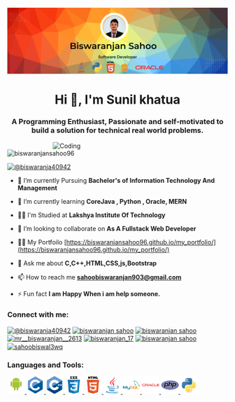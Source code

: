 ![logo](https://github.com/Biswaranjansahoo96/Biswaranjansahoo96/blob/main/Colorful%20geometric%20Designer%20LinkedIn%20Banner.png)
<h1 align="center">Hi 👋, I'm Sunil khatua</h1>
<h3 align="center">A Programming Enthusiast, Passionate and self-motivated to build a solution for technical real world problems.</h3>
<img align="right" alt="Coding" width="400" src="https://sithcomputers.com/wp-content/uploads/2022/11/Hacker.gif">


<p align="left"> <img src="https://komarev.com/ghpvc/?username=biswaranjansahoo96&label=Profile%20views&color=0e75b6&style=flat" alt="biswaranjansahoo96" /> </p>

<p align="left"> <a href="https://twitter.com/@biswaranja40942" target="blank"><img src="https://img.shields.io/twitter/follow/@biswaranja40942?logo=twitter&style=for-the-badge" alt="@biswaranja40942" /></a> </p>

- 🔭 I’m currently Pursuing **Bachelor's of Information Technology And Management**

- 🌱 I’m currently learning **CoreJava , Python , Oracle, MERN**

- 👨‍💻 I'm Studied at **Lakshya Institute Of Technology**

- 👯 I’m looking to collaborate on **As A Fullstack Web Developer**

- 👨‍💻 My Portfoilo [https://biswaranjansahoo96.github.io/my_portfolio/](https://biswaranjansahoo96.github.io/my_portfolio/)

- 💬 Ask me about **C,C++,HTML,CSS,js,Bootstrap**

- 📫 How to reach me **sahoobiswaranjan903@gmail.com**

- ⚡ Fun fact **I am Happy When i am help someone.**

<h3 align="left">Connect with me:</h3>
<p align="left">
<a href="https://twitter.com/@biswaranja40942" target="blank"><img align="center" src="https://raw.githubusercontent.com/rahuldkjain/github-profile-readme-generator/master/src/images/icons/Social/twitter.svg" alt="@biswaranja40942" height="30" width="40" /></a>
<a href="https://linkedin.com/in/biswaranjan sahoo" target="blank"><img align="center" src="https://raw.githubusercontent.com/rahuldkjain/github-profile-readme-generator/master/src/images/icons/Social/linked-in-alt.svg" alt="biswaranjan sahoo" height="30" width="40" /></a>
<a href="https://fb.com/biswaranjan sahoo" target="blank"><img align="center" src="https://raw.githubusercontent.com/rahuldkjain/github-profile-readme-generator/master/src/images/icons/Social/facebook.svg" alt="biswaranjan sahoo" height="30" width="40" /></a>
<a href="https://instagram.com/mr__biswaranjan__2613" target="blank"><img align="center" src="https://raw.githubusercontent.com/rahuldkjain/github-profile-readme-generator/master/src/images/icons/Social/instagram.svg" alt="mr__biswaranjan__2613" height="30" width="40" /></a>
<a href="https://www.codechef.com/users/biswaranjan_17" target="blank"><img align="center" src="https://cdn.jsdelivr.net/npm/simple-icons@3.1.0/icons/codechef.svg" alt="biswaranjan_17" height="30" width="40" /></a>
<a href="https://www.hackerrank.com/biswaranjan sahoo" target="blank"><img align="center" src="https://raw.githubusercontent.com/rahuldkjain/github-profile-readme-generator/master/src/images/icons/Social/hackerrank.svg" alt="biswaranjan sahoo" height="30" width="40" /></a>
<a href="https://auth.geeksforgeeks.org/user/sahoobiswal3wq" target="blank"><img align="center" src="https://raw.githubusercontent.com/rahuldkjain/github-profile-readme-generator/master/src/images/icons/Social/geeks-for-geeks.svg" alt="sahoobiswal3wq" height="30" width="40" /></a>
</p>

<h3 align="left">Languages and Tools:</h3>
<p align="left"> <a href="https://developer.android.com" target="_blank" rel="noreferrer"> <img src="https://raw.githubusercontent.com/devicons/devicon/master/icons/android/android-original-wordmark.svg" alt="android" width="40" height="40"/> </a> <a href="https://www.cprogramming.com/" target="_blank" rel="noreferrer"> <img src="https://raw.githubusercontent.com/devicons/devicon/master/icons/c/c-original.svg" alt="c" width="40" height="40"/> </a> <a href="https://www.w3schools.com/cpp/" target="_blank" rel="noreferrer"> <img src="https://raw.githubusercontent.com/devicons/devicon/master/icons/cplusplus/cplusplus-original.svg" alt="cplusplus" width="40" height="40"/> </a> <a href="https://www.w3schools.com/css/" target="_blank" rel="noreferrer"> <img src="https://raw.githubusercontent.com/devicons/devicon/master/icons/css3/css3-original-wordmark.svg" alt="css3" width="40" height="40"/> </a> <a href="https://www.w3.org/html/" target="_blank" rel="noreferrer"> <img src="https://raw.githubusercontent.com/devicons/devicon/master/icons/html5/html5-original-wordmark.svg" alt="html5" width="40" height="40"/> </a> <a href="https://www.java.com" target="_blank" rel="noreferrer"> <img src="https://raw.githubusercontent.com/devicons/devicon/master/icons/java/java-original.svg" alt="java" width="40" height="40"/> </a> <a href="https://www.mysql.com/" target="_blank" rel="noreferrer"> <img src="https://raw.githubusercontent.com/devicons/devicon/master/icons/mysql/mysql-original-wordmark.svg" alt="mysql" width="40" height="40"/> </a> <a href="https://www.oracle.com/" target="_blank" rel="noreferrer"> <img src="https://raw.githubusercontent.com/devicons/devicon/master/icons/oracle/oracle-original.svg" alt="oracle" width="40" height="40"/> </a> <a href="https://www.php.net" target="_blank" rel="noreferrer"> <img src="https://raw.githubusercontent.com/devicons/devicon/master/icons/php/php-original.svg" alt="php" width="40" height="40"/> </a> <a href="https://www.python.org" target="_blank" rel="noreferrer"> <img src="https://raw.githubusercontent.com/devicons/devicon/master/icons/python/python-original.svg" alt="python" width="40" height="40"/> </a> </p>
